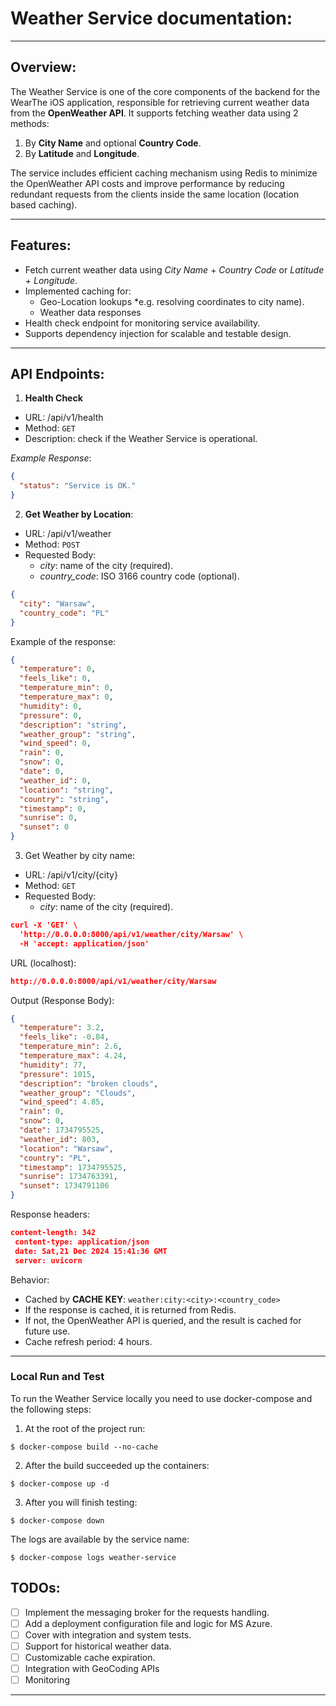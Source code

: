 # Weather Service documentation:

----

## Overview:

The Weather Service is one of the core components of the backend for the WearThe iOS application, responsible for 
retrieving current weather data from the **OpenWeather API**. It supports fetching weather data using 2 methods:

1. By **City Name** and optional **Country Code**.
2. By **Latitude** and **Longitude**.

The service includes efficient caching mechanism using Redis to minimize the OpenWeather API costs and improve performance
by reducing redundant requests from the clients inside the same location (location based caching).

---

## Features:

* Fetch current weather data using *City Name* + *Country Code* or *Latitude + Longitude*.
* Implemented caching for: 
    * Geo-Location lookups *e.g. resolving coordinates to city name).
    * Weather data responses
* Health check endpoint for monitoring service availability.
* Supports dependency injection for scalable and testable design.

---

## API Endpoints:

1. **Health Check**
* URL: /api/v1/health
* Method: `GET`
* Description: check if the Weather Service is operational.

*Example Response*:

```json
{
  "status": "Service is OK."
}
```

2. **Get Weather by Location**:
* URL: /api/v1/weather
* Method: `POST`
* Requested Body:
  * *city*: name of the city (required).
  * *country_code*: ISO 3166 country code (optional).

```json
{
  "city": "Warsaw",
  "country_code": "PL"
}
```

Example of the response:

```json
{
  "temperature": 0,
  "feels_like": 0,
  "temperature_min": 0,
  "temperature_max": 0,
  "humidity": 0,
  "pressure": 0,
  "description": "string",
  "weather_group": "string",
  "wind_speed": 0,
  "rain": 0,
  "snow": 0,
  "date": 0,
  "weather_id": 0,
  "location": "string",
  "country": "string",
  "timestamp": 0,
  "sunrise": 0,
  "sunset": 0
}
```

3. Get Weather by city name:
* URL: /api/v1/city/{city}
* Method: `GET`
* Requested Body:
  * *city*: name of the city (required).

```json
curl -X 'GET' \
  'http://0.0.0.0:8000/api/v1/weather/city/Warsaw' \
  -H 'accept: application/json'
```

URL (localhost):
```json
http://0.0.0.0:8000/api/v1/weather/city/Warsaw
```

Output (Response Body):

```json
{
  "temperature": 3.2,
  "feels_like": -0.84,
  "temperature_min": 2.6,
  "temperature_max": 4.24,
  "humidity": 77,
  "pressure": 1015,
  "description": "broken clouds",
  "weather_group": "Clouds",
  "wind_speed": 4.85,
  "rain": 0,
  "snow": 0,
  "date": 1734795525,
  "weather_id": 803,
  "location": "Warsaw",
  "country": "PL",
  "timestamp": 1734795525,
  "sunrise": 1734763391,
  "sunset": 1734791106
}
```

Response headers:

```json
content-length: 342 
 content-type: application/json 
 date: Sat,21 Dec 2024 15:41:36 GMT 
 server: uvicorn 
```

Behavior:

* Cached by **CACHE KEY**: `weather:city:<city>:<country_code>`
* If the response is cached, it is returned from Redis.
* If not, the OpenWeather API is queried, and the result is cached for future use.
* Cache refresh period: 4 hours.

---

### Local Run and Test

To run the Weather Service locally you need to use docker-compose and the following steps:
1. At the root of the project run:
```
$ docker-compose build --no-cache
```
2. After the build succeeded up the containers:
```
$ docker-compose up -d
```
3. After you will finish testing:
```
$ docker-compose down
```
The logs are available by the service name:
```
$ docker-compose logs weather-service
```


## TODOs:

- [ ] Implement the messaging broker for the requests handling.
- [ ] Add a deployment configuration file and logic for MS Azure.
- [ ] Cover with integration and system tests.
- [ ] Support for historical weather data.
- [ ] Customizable cache expiration.
- [ ] Integration with GeoCoding APIs
- [ ] Monitoring

--- 
